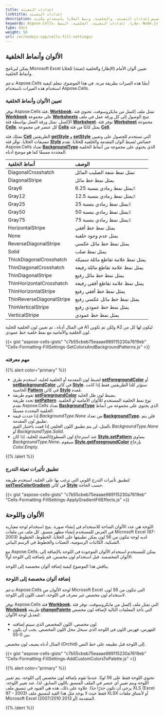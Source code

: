```yaml
---  
title: إعدادات التعبئة
linktitle: إعدادات التعبئة  
description: تعلم كيفية تخصيص إعدادات التعبئة، والخلفية، ونمط الخلايا باستخدام مكتبة Aspose.Cells لـ Node.js عبر C++.  
keywords: Aspose.Cells، خلايا، إعدادات التعبئة، الخلفية، النمط، Node.js عبر C++  
type: docs  
weight: 50  
url: /ar/nodejs-cpp/cells-fill-settings/  
---  
```


## **الألوان وأنماط الخلفية**  

يمكن لبرنامج Microsoft Excel تعيين ألوان الأمام (الإطار) والخلفية (تعبئة) للخلايا وأنماط الخلفية.  

تدعم Aspose.Cells أيضًا هذه الميزات بطريقة مرنة. في هذا الموضوع، نتعلم كيفية استخدام هذه الميزات باستخدام Aspose.Cells.  

### **تعيين الألوان وأنماط الخلفية**  

توفر Aspose.Cells فئة، [**Workbook**](https://reference.aspose.com/cells/nodejs-cpp/workbook)، تمثل ملف إكسل من مايكروسوفت. تحتوي فئة [**Workbook**](https://reference.aspose.com/cells/nodejs-cpp/workbook) على مجموعة [**Worksheets**](https://reference.aspose.com/cells/nodejs-cpp/workbook/#getWorksheets--) تتيح الوصول إلى كل ورقة عمل في ملف الإكسل. تمثل ورقة العمل بواسطة فئة [**Worksheet**](https://reference.aspose.com/cells/nodejs-cpp/worksheet). توفر فئة [**Worksheet**](https://reference.aspose.com/cells/nodejs-cpp/worksheet) مجموعة [**Cells**](https://reference.aspose.com/cells/nodejs-cpp/cells). كل عنصر في مجموعة [**Cells**](https://reference.aspose.com/cells/nodejs-cpp/cells) يمثل كائنًا من فئة [**Cell**](https://reference.aspose.com/cells/nodejs-cpp/cell).  

تمتلك فئة [**Cell**](https://reference.aspose.com/cells/nodejs-cpp/cell) الطريقتين [**getStyle**](https://reference.aspose.com/cells/nodejs-cpp/cell/#getStyle--) و [**setStyle**](https://reference.aspose.com/cells/nodejs-cpp/cell/#setStyle-style-) التي تستخدم للحصول على وتعيين تنسيقات الخلايا. توفّر فئة [**Style**](https://reference.aspose.com/cells/nodejs-cpp/style) خصائص لضبط ألوان المقدمة والخلفية للخلايا. تقدم Aspose.Cells تعداد [**BackgroundType**](https://reference.aspose.com/cells/nodejs-cpp/backgroundtype) الذي يحتوي على مجموعة من أنماط الخلفية المحددة مسبقًا كما هو موضح أدناه.  

|**أنماط الخلفية**|**الوصف**|  
| :- | :- |  
|DiagonalCrosshatch|تمثل نمط شفة الصليب المائل|  
|DiagonalStripe| يمثل نمط خط مائل |  
|Gray6| يمثل نمط رمادي بنسبة 6.25٪ |  
|Gray12| يمثل نمط رمادي بنسبة 12.5٪ |  
|Gray25| يمثل نمط رمادي بنسبة 25٪ |  
|Gray50| يمثل نمط رمادي بنسبة 50٪ |  
|Gray75| يمثل نمط رمادي بنسبة 75٪ |  
|HorizontalStripe| يمثل نمط خط أفقي |  
|None| يمثل عدم وجود خلفية |  
|ReverseDiagonalStripe| يمثل نمط خط مائل عكسي |  
|Solid| يمثل نمط صلب |  
|ThickDiagonalCrosshatch| يمثل نمط علامة تقاطع مائلة سميكة |  
|ThinDiagonalCrosshatch| يمثل نمط علامة تقاطع مائلة رفيعة |  
|ThinDiagonalStripe| يمثل نمط خط مائل رفيع |  
|ThinHorizontalCrosshatch| يمثل نمط علامة تقاطع أفقي رفيعة |  
|ThinHorizontalStripe| يمثل نمط خط أفقي رفيع |  
|ThinReverseDiagonalStripe| يمثل نمط خط مائل عكسي رفيع |  
|ThinVerticalStripe| يمثل نمط خط عمودي رفيع |  
|VerticalStripe| يمثل نمط خط عمودي |  

في المثال أدناه ، تم تعيين لون الخلفية للخلية A1 ولكن تم تكوين A2 ليكون لها كل من لون الخلفية والأمامية مع نمط خلفية خط عمودي.  

{{< gist "aspose-cells-gists" "c7b55cbeb75eaaae989115230a7619eb" "Cells-Formatting-FillSettings-SetColorsAndBackgroundPatterns.js" >}}


### **مهم معرفته**  

{{% alert color="primary" %}}  

- لضبط لون المقدمة أو الخلفية لخلية، استخدم طرق [**setForegroundColor**](https://reference.aspose.com/cells/nodejs-cpp/style/#setForegroundColor-color-) أو [**setBackgroundColor**](https://reference.aspose.com/cells/nodejs-cpp/style/#setBackgroundColor-color-) في كائن [**Style**](https://reference.aspose.com/cells/nodejs-cpp/style). ستؤثر كلتا الطريقتين فقط إذا كانت الخاصية [**Pattern**](https://reference.aspose.com/cells/nodejs-cpp/style/#setPattern-backgroundtype-) في كائن [**Style**](https://reference.aspose.com/cells/nodejs-cpp/style) مُعدة.  
- تقوم طريقة [**setForegroundColor**](https://reference.aspose.com/cells/nodejs-cpp/style/#setForegroundColor-color-) بضبط لون ظل الخلية.  
  تحدد طريقة [**setPattern**](https://reference.aspose.com/cells/nodejs-cpp/style/#setPattern-backgroundtype-) نوع نمط الخلفية المستخدم للألوان الأمامية أو الخلفية. تقدم Aspose.Cells تعداد [**BackgroundType**](https://reference.aspose.com/cells/nodejs-cpp/backgroundtype) الذي يحتوي على مجموعة من أنماط الخلفية المحددة مسبقًا.  
- إذا حددت قيمة *BackgroundType.None* من تعداد [**BackgroundType**](https://reference.aspose.com/cells/nodejs-cpp/backgroundtype)، فلن يتم تطبيق لون المقدمة.  
  بالمثل، لن يتم تطبيق اللون الخلفي إذا قمت باختيار القيم *BackgroundType.None* أو *BackgroundType.Solid*.  
- عند استرجاع لون السطوع/التعبئة للخلية، إذا كان [**Style.setPattern**](https://reference.aspose.com/cells/nodejs-cpp/style/#setPattern-backgroundtype-) يساوي *BackgroundType.None*، سيقوم [**Style.getForegroundColor**](https://reference.aspose.com/cells/nodejs-cpp/style/#getForegroundColor--) بإرجاع *Color.Empty*.  

{{% /alert %}}  

### **تطبيق تأثيرات تعبئة التدرج**  

لتطبيق تأثيرات التدرج اللوني التي ترغب بها على الخلية، استخدم طريقة [**setTwoColorGradient**](https://reference.aspose.com/cells/nodejs-cpp/style/#setTwoColorGradient-color-color-gradientstyletype-number-) في كائن [**Style**](https://reference.aspose.com/cells/nodejs-cpp/style) حسب الحاجة.  

{{< gist "aspose-cells-gists" "c7b55cbeb75eaaae989115230a7619eb" "Cells-Formatting-FillSettings-ApplyGradientFillEffects.js" >}}


## **الألوان واللوحة**  

اللوحة هي عدد الألوان المتاحة للاستخدام في إنشاء صورة. يتيح استخدام لوحة معيارية في العرض للمستخدم إنشاء مظهر متسق. كل ملف من ملفات Microsoft Excel (97-2003) لديه لوحة تتكون من 56 لون يمكن تطبيقها على الخلايا، الخطوط، الخطوط الشبكية، الكائنات الرسومية، التعبئات والخطوط في الرسم البياني.  

مع Aspose.Cells، يمكن للمستخدم استخدام الألوان الموجودة في اللوحة بالإضافة إلى الألوان المخصصة. قبل استخدام لون مخصص، قم بإضافته إلى اللوحة أولاً.  

يناقش هذا الموضوع كيفية إضافة ألوان مخصصة إلى اللوحة.  

### **إضافة ألوان مخصصة إلى اللوحة**  

تدعم Aspose.Cells لوحة الألوان من Microsoft Excel التي تتكون من 56 لون. لاستخدام لون مخصص غير معرف في اللوحة، أضف اللون إلى اللوحة.  

توفر Aspose.Cells فئة [**Workbook**](https://reference.aspose.com/cells/nodejs-cpp/workbook)، التي تمثل ملف إكسل من مايكروسوفت. توفر فئة [**Workbook**](https://reference.aspose.com/cells/nodejs-cpp/workbook) طريقة [**changePalette**](https://reference.aspose.com/cells/nodejs-cpp/workbook/#changePalette-color-number-) التي تأخذ المعلمات التالية لإضافة لون مخصص لتعديل لوحة الألوان:  

- لون مخصص، اللون المخصص الذي سيتم إضافته.  
- الفهرس، فهرس اللون في اللوحة الذي سيحل محل اللون المخصص. يجب أن يكون بين 0-55.  

المثال أدناه يضيف لون مخصص (Orchid) إلى اللوحة قبل تطبيقه على خط النص.  

{{< gist "aspose-cells-gists" "c7b55cbeb75eaaae989115230a7619eb" "Cells-Formatting-FillSettings-AddCustomColorsToPalette.js" >}}


{{% alert color="primary" %}}  

تحتوي اللوحة فقط على 56 لونًا. عندما تقوم بإضافة لون مخصص إلى اللوحة، يتم تغيير اللوحة ويتم تغيير أي عنصر في الملف المنسق باللون السابق. لذا، عند تغيير اللوحة، يرجى أن تكون حذرًا جدًا. علاوة على ذلك، هذه هي القيود في تنسيق ملف XLS (Excel 97 - 2003) فقط حيث لا يوجد مثل هذا القيد لتنسيق ملف XLSX أو لأنساق ملفات Microsoft Excel (2007/2010 أو 2013) المتقدمة.  

{{% /alert %}}  


